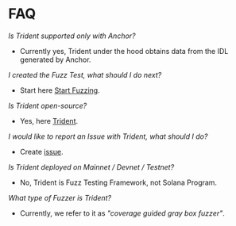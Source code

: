 # FAQ

*Is Trident supported only with Anchor?*

- Currently yes, Trident under the hood obtains data from the IDL generated by Anchor.


*I created the Fuzz Test, what should I do next?*

- Start here [Start Fuzzing](../start-fuzzing/index.md).

*Is Trident open-source?*

- Yes, here [Trident](https://github.com/Ackee-Blockchain/trident).

*I would like to report an Issue with Trident, what should I do?*

- Create [issue](https://github.com/Ackee-Blockchain/trident/issues).

*Is Trident deployed on Mainnet / Devnet / Testnet?*

- No, Trident is Fuzz Testing Framework, not Solana Program.

*What type of Fuzzer is Trident?*

- Currently, we refer to it as *"coverage guided gray box fuzzer"*.
